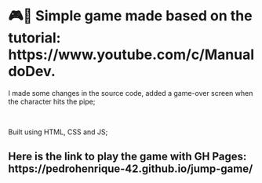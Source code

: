 <h1>🎮👾 Simple game made based on the tutorial: https://www.youtube.com/c/ManualdoDev.</h1>
<p>I made some changes in the source code, added a game-over screen when the character hits the pipe;</p><br>
<p>Built using HTML, CSS and JS;</p>

<h2>Here is the link to play the game with GH Pages: https://pedrohenrique-42.github.io/jump-game/</h2>
